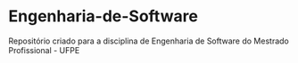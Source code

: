 # Engenharia-de-Software
Repositório criado para a disciplina de Engenharia de Software do Mestrado Profissional - UFPE
